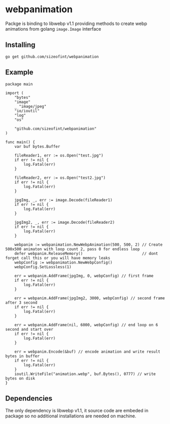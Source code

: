 # webpanimation  
Packge is binding to libwebp v1.1 providing methods to create webp animations from golang `image.Image` interface
## Installing
`go get github.com/sizeofint/webpanimation`


## Example
```
package main

import (
	"bytes"
	"image"
	_ "image/jpeg"
	"io/ioutil"
	"log"
	"os"

	"github.com/sizeofint/webpanimation"
)

func main() {
	var buf bytes.Buffer

	fileReader1, err := os.Open("test.jpg")
	if err != nil {
		log.Fatal(err)
	}

	fileReader2, err := os.Open("test2.jpg")
	if err != nil {
		log.Fatal(err)
	}

	jpgImg, _, err := image.Decode(fileReader1)
	if err != nil {
		log.Fatal(err)
	}

	jpgImg2, _, err := image.Decode(fileReader2)
	if err != nil {
		log.Fatal(err)
	}

	webpanim := webpanimation.NewWebpAnimation(500, 500, 2) // Create 500x500 animaton with loop count 2, pass 0 for endless loop
	defer webpanim.ReleaseMemory()                          // dont forget call this or you will have memory leaks
	webpConfig := webpanimation.NewWebpConfig()
	webpConfig.SetLossless(1)

	err = webpanim.AddFrame(jpgImg, 0, webpConfig) // first frame
	if err != nil {
		log.Fatal(err)
	}

	err = webpanim.AddFrame(jpgImg2, 3000, webpConfig) // second frame after 3 second
	if err != nil {
		log.Fatal(err)
	}

	err = webpanim.AddFrame(nil, 6000, webpConfig) // end loop on 6 second and start over
	if err != nil {
		log.Fatal(err)
	}

	err = webpanim.Encode(&buf) // encode animation and write result bytes in buffer
	if err != nil {
		log.Fatal(err)
	}
	ioutil.WriteFile("animation.webp", buf.Bytes(), 0777) // write bytes on disk
}

```
## Dependencies
The only dependency is libwebp v1.1, it source code are embeded in package so no additional installations are needed on machine.